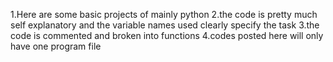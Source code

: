 1.Here are some basic projects of mainly python
2.the code is pretty much self explanatory and the variable names used clearly specify the task 
3.the code is commented and broken into functions 
4.codes posted here will only have one program file
